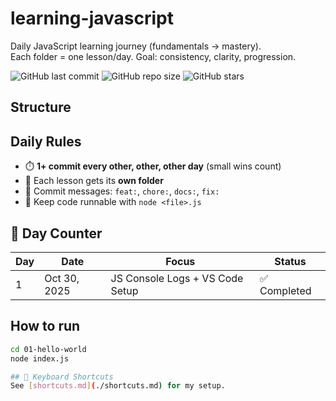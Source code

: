 # learning-javascript

Daily JavaScript learning journey (fundamentals → mastery).  
Each folder = one lesson/day. Goal: consistency, clarity, progression.

![GitHub last commit](https://img.shields.io/github/last-commit/hypnoticdata777/learning-javascript?color=brightgreen)
![GitHub repo size](https://img.shields.io/github/repo-size/hypnoticdata777/learning-javascript?color=blue)
![GitHub stars](https://img.shields.io/github/stars/hypnoticdata777/learning-javascript?style=social)


## Structure

## Daily Rules
- ⏱️ **1+ commit every other, other, other day** (small wins count)
- 🧩 Each lesson gets its **own folder**
- 📝 Commit messages: `feat:`, `chore:`, `docs:`, `fix:`
- 📌 Keep code runnable with `node <file>.js`

## 📅 Day Counter
| Day | Date | Focus | Status |
|-----|------|--------|--------|
| 1 | Oct 30, 2025 | JS Console Logs + VS Code Setup | ✅ Completed |



## How to run
```bash
cd 01-hello-world
node index.js

## 🔑 Keyboard Shortcuts
See [shortcuts.md](./shortcuts.md) for my setup.


